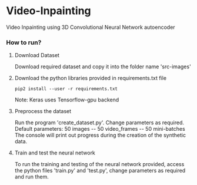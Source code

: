 # Video-Inpainting
Video Inpainting using 3D Convolutional Neural Network autoencoder

### How to run?

1. Download Dataset

   Download required dataset and copy it into the folder name 'src-images'

2. Download the python libraries provided in requirements.txt file

   `pip2 install --user -r requirements.txt`

   Note: Keras uses Tensorflow-gpu backend

3. Preprocess the dataset
   
   Run the program 'create_dataset.py'. Change parameters as required.
   Default parameters: 50 images -- 50 video_frames -- 50 mini-batches
   The console will print out progress during the creation of the synthetic data.

4. Train and test the neural network
   
   To run the training and testing of the neural network provided, access the python 
   files 'train.py' and 'test.py', change parameters as required and run them. 

